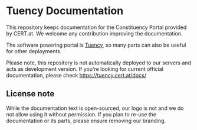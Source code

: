# Tuency Documentation

This repository keeps documentation for the Constituency Portal provided by CERT.at. We welcome
any contribution improving the documentation.

The software powering portal is [Tuency](https://gitlab.com/intevation/tuency/tuency), so many parts
can also be useful for other deployments.

Please note, this repository is not automatically deployed to our servers and acts as development
version. If you're looking for current official documentation, please check https://tuency.cert.at/docs/


## License note

While the documentation text is open-sourced, our logo is not and we do not allow using it without
permission. If you plan to re-use the documentation or its parts, please ensure removing our branding.
